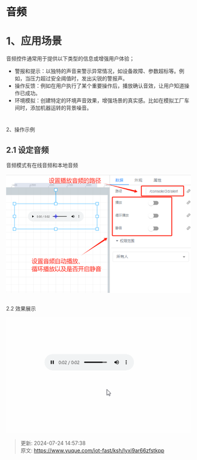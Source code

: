 # 音频

# <font style="color:rgb(51, 51, 51);">1、应用场景</font>
<font style="color:rgb(51, 51, 51);">音频控件通常用于提供以下类型的信息或增强用户体验；</font>

+ <font style="color:rgb(51, 51, 51);">警报和提示：以独特的声音来警示异常情况，如设备故障、参数超标等。例如，当压力超过安全阈值时，发出尖锐的警报声。</font>
+ <font style="color:rgb(51, 51, 51);">操作反馈：例如在用户执行了某个重要操作后，播放确认音效，让用户知道操作已成功。</font>
+ <font style="color:rgb(51, 51, 51);">环境模拟：创建特定的环境声音效果，增强场景的真实感。比如在模拟工厂车间时，添加机器运转的背景噪音。</font>

#   
<font style="color:rgb(51, 51, 51);">2、操作示例</font>
## <font style="color:rgb(51, 51, 51);">2.1 设定音频</font>
<font style="color:rgb(51, 51, 51);">音频模式有在线音频和本地音频</font>

![1721803671043-e2bab600-1b7e-485b-9d04-cb1843e5e204.png](./img/10sYIlO06JAGSkW3/1721803671043-e2bab600-1b7e-485b-9d04-cb1843e5e204-976086.png)

##   
<font style="color:rgb(51, 51, 51);">2.2 效果展示</font>  

![1721804160697-badbbbb5-f4fc-43d9-b4d2-e962d33e2c22.gif](./img/10sYIlO06JAGSkW3/1721804160697-badbbbb5-f4fc-43d9-b4d2-e962d33e2c22-545148.gif)



> 更新: 2024-07-24 14:57:38  
> 原文: <https://www.yuque.com/iot-fast/ksh/lyxi9ar66zfstkpp>